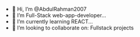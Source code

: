 - 👋 Hi, I’m @AbdulRahman2007
- 👀 I’m Full-Stack web-app-developer...
- 🌱 I’m currently learning REACT...
- 👯 I’m looking to collaborate on:
Fullstack projects

<!---
AbdulRahman2007/AbdulRahman2007 is a ✨ special ✨ repository because its `README.md` (this file) appears on your GitHub profile.
You can click the Preview link to take a look at your changes.
--->
